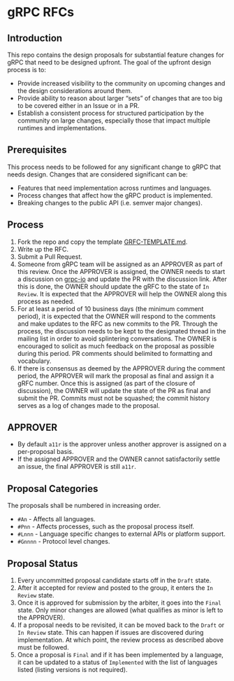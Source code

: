 # gRPC RFCs
## Introduction
This repo contains the design proposals for substantial feature changes for
gRPC that need to be designed upfront. The goal of the upfront design process 
is to:
- Provide increased visibility to the community on upcoming changes and the design considerations around them.
- Provide ability to reason about larger “sets” of changes that are too big to be covered either in an Issue or in a PR.
- Establish a consistent process for structured participation by the community on large changes, especially those that impact multiple runtimes and implementations.

## Prerequisites
This process needs to be followed for any significant change to gRPC that 
needs design. 
Changes that are considered significant can be:
- Features that need implementation across runtimes and languages.
- Process changes that affect how the gRPC product is implemented.
- Breaking changes to the public API (i.e. semver major changes).

## Process

1. Fork the repo and copy the template [GRFC-TEMPLATE.md](GRFC-TEMPLATE.md).
1. Write up the RFC.
1. Submit a Pull Request.
1. Someone from gRPC team will be assigned as an APPROVER as part of this
review. Once the APPROVER is assigned, the OWNER needs to start a discussion on
[grpc-io](https://groups.google.com/forum/#!forum/grpc-io) and update the PR
with the discussion link. After this is done, the OWNER should update the gRFC
to the state of ``In Review``. It is expected that the APPROVER will help the
OWNER along this process as needed. 
1. For at least a period of 10 business days (the minimum comment period), 
it is expected that the OWNER will respond to the comments and make updates 
to the RFC as new commits to the PR. Through the process, the discussion 
needs to be kept to the designated thread in the mailing list in order to 
avoid splintering conversations. The OWNER is encouraged to solicit as much 
feedback on the proposal as possible during this period. 
PR comments should belimited to formatting and vocabulary. 
1. If there is consensus as deemed by the APPROVER during the comment period,
the APPROVER will mark the proposal as final and assign it a gRFC number. 
Once this is assigned (as part of the closure of discussion), the OWNER will 
update the state of the PR as final and submit the PR. 
Commits must not be squashed; the commit history serves as a log of changes 
made to the proposal.

## APPROVER
- By default ``a11r`` is the approver unless another approver is assigned 
on a per-proposal basis. 
- If the assigned APPROVER and the OWNER cannot satisfactorily settle an issue,
the final APPROVER is still ``a11r``.

## Proposal Categories
The proposals shall be numbered in increasing order.

- ``#An`` - Affects all languages.
- ``#Pnn`` - Affects processes, such as the proposal process itself.
- ``#Lnnn`` - Language specific changes to external APIs or platform support.
- ``#Gnnnn`` - Protocol level changes.

## Proposal Status
1. Every uncommitted proposal candidate starts off in the ``Draft`` state.
1. After it accepted for review and posted to the group, it enters the
``In Review`` state.
1. Once it is approved for submission by the arbiter, it goes into the 
``Final`` state. Only minor changes are allowed (what qualifies as minor is 
left to the APPROVER).
1. If a proposal needs to be revisited, it can be moved back to the ``Draft``
or ``In Review`` state. This can happen if issues are discovered during 
implementation. At which point, the review process as described above must be
followed.
1. Once a proposal is ``Final`` and if it has been implemented by a language, 
it can be updated to a status of ``Implemented`` with the list of languages 
listed (listing versions is not required).



